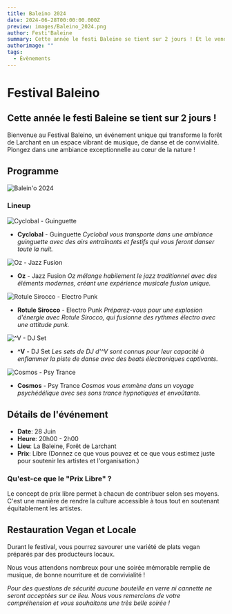 ```yaml
---
title: Baleino 2024
date: 2024-06-28T00:00:00.000Z
preview: images/Baleino_2024.png
author: Festi'Baleine
summary: Cette année le festi Baleine se tient sur 2 jours ! Et le vendredi c'est Balein'o !
authorimage: ""
tags:
  - Évènements
---
```


# Festival Baleino

## Cette année le festi Baleine se tient sur 2 jours !

Bienvenue au Festival Baleino, un événement unique qui transforme la forêt de Larchant en un espace vibrant de musique, de danse et de convivialité. Plongez dans une ambiance exceptionnelle au cœur de la nature !

<!-- <iframe id="ytplayer" type="text/html" width="640" height="360"
  src="https://youtu.be/WqHdHffKhF8"
  frameborder="0"></iframe> -->




## Programme

![Balein'o 2024](/images/Baleino_2024.png)

### Lineup

![Cyclobal - Guinguette](../static/cyclobal-image.png)

- **Cyclobal** - Guinguette
  _Cyclobal vous transporte dans une ambiance guinguette avec des airs entraînants et festifs qui vous feront danser toute la nuit._

![Oz - Jazz Fusion](../static/oz-image.png)

- **Oz** - Jazz Fusion
  _Oz mélange habilement le jazz traditionnel avec des éléments modernes, créant une expérience musicale fusion unique._

![Rotule Sirocco - Electro Punk](../static/rotule-sirocco-image.png)

- **Rotule Sirocco** - Electro Punk
  _Préparez-vous pour une explosion d'énergie avec Rotule Sirocco, qui fusionne des rythmes électro avec une attitude punk._

![^V - DJ Set](../static/av-image.png)

- **^V** - DJ Set
  _Les sets de DJ d'^V sont connus pour leur capacité à enflammer la piste de danse avec des beats électroniques captivants._

![Cosmos - Psy Trance](../static/cosmos-image.png)

- **Cosmos** - Psy Trance
  _Cosmos vous emmène dans un voyage psychédélique avec ses sons trance hypnotiques et envoûtants._

## Détails de l'événement

- **Date**: 28 Juin
- **Heure**: 20h00 - 2h00
- **Lieu**: La Baleine, Forêt de Larchant
- **Prix**: Libre (Donnez ce que vous pouvez et ce que vous estimez juste pour soutenir les artistes et l'organisation.)

### Qu'est-ce que le "Prix Libre" ?

Le concept de prix libre permet à chacun de contribuer selon ses moyens. C'est une manière de rendre la culture accessible à tous tout en soutenant équitablement les artistes.

## Restauration Vegan et Locale

Durant le festival, vous pourrez savourer une variété de plats vegan préparés par des producteurs locaux.

Nous vous attendons nombreux pour une soirée mémorable remplie de musique, de bonne nourriture et de convivialité !

_Pour des questions de sécurité aucune bouteille en verre ni cannette ne seront acceptées sur ce lieu. Nous vous remercions de votre compréhension et vous souhaitons une très belle soirée !_

